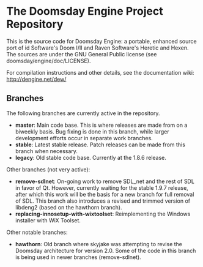 # The Doomsday Engine Project Repository

This is the source code for Doomsday Engine: a portable, enhanced source port of id Software's Doom I/II and Raven Software's Heretic and Hexen. The sources are under the GNU General Public license (see doomsday/engine/doc/LICENSE).

For compilation instructions and other details, see the documentation wiki: http://dengine.net/dew/

## Branches

The following branches are currently active in the repository.

- **master**: Main code base. This is where releases are made from on a biweekly basis. Bug fixing is done in this branch, while larger development efforts occur in separate work branches.
- **stable**: Latest stable release. Patch releases can be made from this branch when necessary.
- **legacy**: Old stable code base. Currently at the 1.8.6 release.

Other branches (not very active):

- **remove-sdlnet**: On-going work to remove SDL_net and the rest of SDL in favor of Qt. However, currently waiting for the stable 1.9.7 release, after which this work will be the basis for a new branch for full removal of SDL. This branch also introduces a revised and trimmed version of libdeng2 (based on the hawthorn branch).
- **replacing-innosetup-with-wixtoolset**: Reimplementing the Windows installer with WiX Toolset.

Other notable branches:

- **hawthorn**: Old branch where skyjake was attempting to revise the Doomsday architecture for version 2.0. Some of the code in this branch is being used in newer branches (remove-sdlnet).